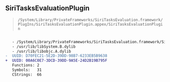 ## SiriTasksEvaluationPlugin

> `/System/Library/PrivateFrameworks/SiriTasksEvaluation.framework/PlugIns/SiriTasksEvaluationPlugin.appex/SiriTasksEvaluationPlugin`

```diff

   - /System/Library/PrivateFrameworks/SiriTasksEvaluation.framework/SiriTasksEvaluation
   - /usr/lib/libSystem.B.dylib
   - /usr/lib/libobjc.A.dylib
-  UUID: D70FEC21-5E2D-39DD-98B7-6233EB5B9638
+  UUID: 00A6C0E7-3DCD-39DD-9A5E-24D2B19B795F
   Functions: 2
   Symbols:   31
   CStrings:  66

```
